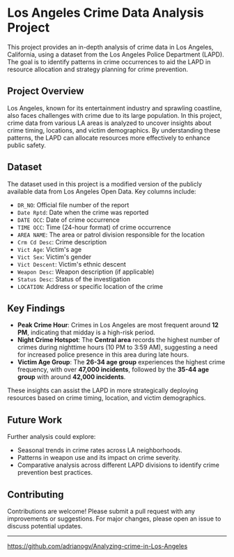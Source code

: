 # Los Angeles Crime Data Analysis Project

This project provides an in-depth analysis of crime data in Los Angeles, California, using a dataset from the Los Angeles Police Department (LAPD). The goal is to identify patterns in crime occurrences to aid the LAPD in resource allocation and strategy planning for crime prevention.

## Project Overview

Los Angeles, known for its entertainment industry and sprawling coastline, also faces challenges with crime due to its large population. In this project, crime data from various LA areas is analyzed to uncover insights about crime timing, locations, and victim demographics. By understanding these patterns, the LAPD can allocate resources more effectively to enhance public safety.

## Dataset

The dataset used in this project is a modified version of the publicly available data from Los Angeles Open Data. Key columns include:

- `DR_NO`: Official file number of the report
- `Date Rptd`: Date when the crime was reported
- `DATE OCC`: Date of crime occurrence
- `TIME OCC`: Time (24-hour format) of crime occurrence
- `AREA NAME`: The area or patrol division responsible for the location
- `Crm Cd Desc`: Crime description
- `Vict Age`: Victim's age
- `Vict Sex`: Victim's gender
- `Vict Descent`: Victim's ethnic descent
- `Weapon Desc`: Weapon description (if applicable)
- `Status Desc`: Status of the investigation
- `LOCATION`: Address or specific location of the crime

## Key Findings

- **Peak Crime Hour**: Crimes in Los Angeles are most frequent around **12 PM**, indicating that midday is a high-risk period.
- **Night Crime Hotspot**: The **Central area** records the highest number of crimes during nighttime hours (10 PM to 3:59 AM), suggesting a need for increased police presence in this area during late hours.
- **Victim Age Group**: The **26-34 age group** experiences the highest crime frequency, with over **47,000 incidents**, followed by the **35-44 age group** with around **42,000 incidents**.

These insights can assist the LAPD in more strategically deploying resources based on crime timing, location, and victim demographics.


## Future Work

Further analysis could explore:

- Seasonal trends in crime rates across LA neighborhoods.
- Patterns in weapon use and its impact on crime severity.
- Comparative analysis across different LAPD divisions to identify crime prevention best practices.

## Contributing

Contributions are welcome! Please submit a pull request with any improvements or suggestions. For major changes, please open an issue to discuss potential updates.

---

https://github.com/adrianogv/Analyzing-crime-in-Los-Angeles
